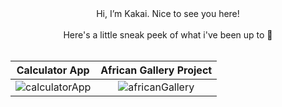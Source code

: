 <div align="center">Hi, I’m Kakai. Nice to see you here!</div><br>
<div align="center">Here's a little sneak peek of what i've been up to 👀</div><br>

Calculator App             |  African Gallery Project
:-------------------------:|:-------------------------:
![calculatorApp](https://user-images.githubusercontent.com/92310262/163056895-2d0bba52-870f-457c-b91f-81e36d965e2f.png)  |  ![africanGallery](https://user-images.githubusercontent.com/92310262/163180834-e058dbc3-6739-404d-b52b-c6420d49e21c.png)


